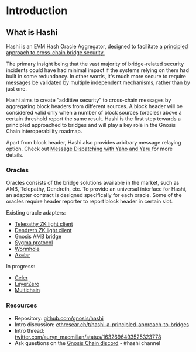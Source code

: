 # Introduction

## What is Hashi

Hashi is an EVM Hash Oracle Aggregator, designed to facilitate [a principled approach to cross-chain bridge security.](https://ethresear.ch/t/hashi-a-principled-approach-to-bridges/14725)

The primary insight being that the vast majority of bridge-related security incidents could have had minimal impact if the systems relying on them had built in some redundancy. In other words, it's much more secure to require messages be validated by multiple independent mechanisms, rather than by just one.

Hashi aims to create “additive security” to cross-chain messages by aggregating block headers from different sources. A block header will be considered valid only when a number of block sources (oracles) above a certain threshold report the same result. Hashi is the first step towards a principled approached to bridges and will play a key role in the Gnosis Chain interoperability roadmap.

Apart from block header, Hashi also provides arbitrary message relaying option. Check out [Message Dispatching with Yaho and Yaru ](v0.1/application.md)for more details.

### Oracles

Oracles consists of the bridge solutions available in the market, such as AMB, Telepathy, Dendreth, etc. To provide an universal interface for Hashi, an adapter contract is designed specifically for each oracle. Some of the oracles require header reporter to report block header in certain slot.

Existing oracle adapters:

* [Telepathy ZK light client](https://docs.telepathy.xyz/)
* [Dendreth ZK light client](https://github.com/metacraft-labs/DendrETH)
* Gnosis AMB bridge
* [Sygma protocol](https://medium.com/buildwithsygma)
* [Wormhole](https://wormhole.com/)
* [Axelar](https://axelar.network/)

In progress:

* [Celer](https://cbridge-docs.celer.network/)
* [LayerZero](https://layerzero.network/)
* [Multichain](https://multichain.xyz/)



### Resources

* Repository: [github.com/gnosis/hashi](https://github.com/gnosis/hashi)
* Intro discussion: [ethresear.ch/t/hashi-a-principled-approach-to-bridges](https://ethresear.ch/t/hashi-a-principled-approach-to-bridges/14725)
* Intro thread: [twitter.com/auryn\_macmillan/status/1632696493525323778](https://twitter.com/auryn\_macmillan/status/1632696493525323778?s=20)
* Ask questions on the [Gnosis Chain discord](https://discord.gg/gnosischain) - #hashi channel
